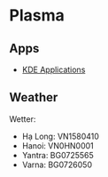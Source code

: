 # Plasma

## Apps

- [KDE Applications](https://apps.kde.org)

## Weather

Wetter:

- Hạ Long: VN1580410
- Hanoi: VN0HN0001
- Yantra: BG0725565
- Varna: BG0726050
